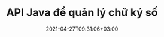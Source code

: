 ---
############################# Static ############################
layout: "product"
date: 2021-04-27T09:31:06+03:00
draft: false

product: "Signature"
product_tag: "signature"
platform: "Java"
platform_tag: "java"

############################# Head ############################
head_title: "API chữ ký số Java, thêm chữ ký điện tử vào PDF Word Excel Image"
head_description: "API chữ ký số Java. Thư viện chữ ký điện tử để ký điện tử PDF, Microsoft Word, bảng tính Excel, bản trình bày PowerPoint & định dạng tài liệu hình ảnh."

############################# Header ############################
title: "API Java để quản lý chữ ký số"
description: "Quản lý Chữ ký điện tử của Hình ảnh, Mã QR, Mã vạch, Siêu dữ liệu, Văn bản & Loại tem trong Ứng dụng Java để Ký Hình ảnh & Định dạng Tệp Tài liệu Kỹ thuật số."
button:
    enable: true

############################# SubMenu ############################
submenu:
    enable: true
    
    left:
        img_alt: "GroupDocs.Signature for Java"
        image: "https://www.groupdocs.cloud/templates/groupdocs/images/product-logos/groupdocs-signature-java.png"
        product: "GroupDocs.Signature"
        platform: "Java"

    middle:
        button:
            # button loop
            - link: "#overview"
              text: "Tổng quan"

            # button loop
            - link: "#features"
              text: "Đặc trưng"

            # button loop
            - link: "#support"
              text: "Ủng hộ"

            # button loop
            - link: "https://products.groupdocs.app/signature"
              text: "Bản thử trực tiếp"

            # button loop
            - link: "https://purchase.groupdocs.com/pricing/signature/java"
              text: "định giá"

    right:
        link_download: "https://downloads.groupdocs.com/signature"
        link_learn: "https://docs.groupdocs.com/signature/java/"
        link_buy: "https://purchase.groupdocs.com"

############################# Overview ############################
overview:
    enable: true
    content: |
      GroupDocs.Signature for Java API giúp bạn phát triển các ứng dụng Java có chức năng chữ ký điện tử để ký các tài liệu kỹ thuật số có định dạng được hỗ trợ mà không cần cài đặt bất kỳ phần mềm bên ngoài nào. Nó hỗ trợ thao tác và quản lý nhiều loại chữ ký điện tử khác nhau như Hình ảnh, Mã vạch, Mã QR, Tem, Văn bản, Quang học và Siêu dữ liệu. Tất cả các tài liệu kinh doanh điện tử của bạn như Microsoft Office Word, bản trình bày PowerPoint, bảng tính Excel, hình ảnh và tệp PDF đều có thể được ký điện tử bằng cách tùy chỉnh các thuộc tính chữ ký, ví dụ: bóng, kích thước, căn chỉnh và nhiều hơn nữa theo yêu cầu của bạn. Thư viện chữ ký số rất đơn giản và nhẹ, bao gồm một tệp DLL duy nhất có thể được tích hợp dễ dàng trong một ứng dụng Java mới hoặc hiện có.  

      Thông qua API GroupDocs.Signature cho Java, bạn có thể tải tất cả các chứng chỉ đã đăng ký từ hệ thống hoặc định vị các chữ ký hiện có bằng tìm kiếm nâng cao và đơn giản. Các tùy chọn để làm việc với các tài liệu được bảo vệ bằng mật khẩu, chỉ định các thuộc tính chữ ký phổ biến (kích thước văn bản, độ mờ, xoay, xác minh, thuộc tính phông chữ, tùy chọn màu, số trang, chiều rộng, trên cùng, bên trái, v.v.) và hỗ trợ triển khai các loại Chữ ký điện tử khác nhau làm cho nó trở nên đáng tin cậy Giải pháp quản lý chữ ký điện tử cho các tài liệu kỹ thuật số.  

      GroupDocs.Signature for Java tương thích với mọi phiên bản Java và hỗ trợ các hệ điều hành phổ biến (Windows, Linux, MacOS) có khả năng chạy Java runtime
    tabs:
      enable: true
      
      ## TAB ONE ##
      tab_one:
        description: |
          Đó là tổng quan về các tính năng của GroupDocs.Signature dành cho Java:
      
        right:
          enable: true
          icon: "fab fa-html5"
          title: "Các loại chữ ký"
          content: |
            * Chữ ký văn bản
            * Chữ ký hình ảnh
            * Chữ ký số
            * Chữ ký mã QR
            * Chữ ký mã vạch
            * Chữ ký đóng dấu
            * Chữ ký trường biểu mẫu
      
      ## TAB TWO ##
      tab_two:
        description: |
          API ký điện tử Java hỗ trợ các định dạng tệp tài liệu khác nhau như được liệt kê bên dưới. [Các định dạng tài liệu được hỗ trợ.](https://docs.groupdocs.com/signature/java/supported-document-formats/)

        left:
          enable: true
          table:
            # table loop
            - title: "Microsoft Office"
              content: |
                * **Word:** DOC, DOCX, DOCM, DOT, DOTX, DOTM, RTF, TXT
                * **Excel:** XLS, XLSX, XLSM, XLSB, XLTM, XLT, XLTM, XLTX, XLAM, SXC, SpreadsheetML
                * **PowerPoint:** PPT, PPTX, PPS, PPSX, PPSM, POT, POTM, POTX, PPTM

        right:
          enable: true
          table:
            # table loop
            - title: "Images & Other Formats"
              content: |
                * **Hình ảnh**: JPG, BMP, PNG, TIFF, GIF, DCM, WEBP
                * **OpenDocument**: ODT, OTT, OTS, ODS, ODP, OTP, ODG
                * **Jpeg2000**: JP2, JPF, JPX, J2K, J2C, JPM
                * **Siêu tệp**: EMF, WMF, CMX
                * **Cầm tay**: PDF
                * **Đồ họa Vector có thể mở rộng**: CDR, SVG
                * **Adobe Photoshop**: PSD
                * **Người khác**: DJVU

      ## TAB THREE ##
      tab_three:
        description: |
          GroupDocs.Signature cho Java hỗ trợ các Hệ điều hành, Khung & Trình quản lý gói sau:
        
        left:
          enable: true
          table:
            # table loop
            - icon: "fab fa-windows"
              title: "Các hệ điều hành"
              content: |
                * Microsoft Windows Desktop
                * Microsoft Windows Server
                * Linux
                * MacOS

            # table loop
            - icon: "fas fa-code"
              title: "Khung được hỗ trợ"
              content: |
                * Java 7 (1.7) and above

        right:
          enable: true
          table:
            # table loop
            - icon: "fas fa-cogs"
              title: "Môi trường phát triển"
              content: |
                * NetBeans
                * IntelliJ IDEA
                * Eclipse
            # table loop
            - icon: "fas fa-tools"
              title: "Xây dựng công cụ tự động hóa"
              content: |
                * Maven

############################# Features ############################
features:
    enable: true
    title: "Tính năng GroupDocs.Signature cho Java"

    feature:
      # feature loop
      - icon: "fas fa-copy"
        content: "Tạo, đọc, sửa đổi, ẩn và xóa chữ ký điện tử khỏi các định dạng tài liệu được hỗ trợ"

      # feature loop
      - icon: "fas fa-eye"
        content: "Truy cập tài liệu được ký từ luồng, đường dẫn tương đối hoặc đường dẫn tuyệt đối"

      # feature loop
      - icon: "fas fa-bolt"
        content: "Áp dụng chữ ký văn bản cho tài liệu, bảng tính, bản trình bày, hình ảnh và tệp PDF"
      
      # feature loop
      - icon: "fas fa-file-powerpoint"
        content: "Thêm Chữ ký văn bản dưới dạng Chú thích, Hình dán, Hình ảnh vào Tệp PDF cũng Định cấu hình Kiểu & Màu"

      # feature loop
      - icon: "fas fa-code"
        content: "Ký tài liệu PDF, tệp hình ảnh và nhận đầu ra ở định dạng tệp khác nhau"

      # feature loop
      - icon: "fas fa-cloud"
        content: "Ký điện tử hình ảnh với chữ ký văn bản dưới dạng hình mờ & thêm độ trong suốt, xoay vòng chữ ký điện tử"

      # feature loop
      - icon: "fas fa-remove-format"
        content: "Tìm kiếm Chứng chỉ & Ký Tài liệu Microsoft Word, Excel và PDF bằng Chứng chỉ Kỹ thuật số"

      # feature loop
      - icon: "fas fa-comment-slash"
        content: "Ký định dạng tài liệu xử lý văn bản với hình mờ văn bản gốc"

      # feature loop
      - icon: "fas fa-location-arrow"
        content: "Sử dụng Mã QR, Mã vạch để ký các tệp Word, Slide, Cell, PDF & Image"

      # feature loop
      - icon: "fas fa-border-all"
        content: "Định cấu hình và áp dụng chữ ký đóng dấu cho các định dạng tệp được hỗ trợ an toàn"

      # feature loop
      - icon: "fas fa-wrench"
        content: "Thiết lập và gán chữ ký hình ảnh cho tài liệu, bảng tính, bản trình bày, hình ảnh và tệp PDF"

      # feature loop
      - icon: "fas fa-columns"
        content: "Định cấu hình Thuộc tính chữ ký, ví dụ: Giao diện, Lề, Căn chỉnh, v.v."

      # feature loop
      - icon: "fas fa-file-word"
        content: "Áp dụng chữ ký số cho tài liệu được bảo vệ bằng mật khẩu"

      # feature loop
      - icon: "fas fa-envelope"
        content: "Thực hiện Xác minh Văn bản của Tài liệu PDF bằng Trình xử lý Chữ ký"

      # feature loop
      - icon: "fas fa-print"
        content: "Xác minh kỹ thuật số các tài liệu Word, Cell, PDF với các bộ chứa chứng chỉ .CER và .PFX"

      # feature loop
      - icon: "fas fa-file-archive"
        content: "Chỉ định các loại đơn vị đo lường khác nhau (ví dụ: Mi-li-mét, Pixel, v.v.) cho chữ ký văn bản PDF"

      # feature loop
      - icon: "fas fa-lock"
        content: "Lấy thông tin tài liệu qua tệp hoặc URL - Thêm chữ ký trường biểu mẫu vào tài liệu PDF"

      # feature loop
      - icon: "fas fa-file-code"
        content: "Thêm Đối tượng Dữ liệu Tùy chỉnh, VCard Nhúng, Email, EPC, MeCard hoặc Đối tượng Sự kiện vào Mã QR"
      
      # feature loop
      - icon: "fas fa-fill-drip"
        content: "Áp dụng các kiểu cọ khác nhau cho chữ ký, ví dụ: Gradient, Radial, Solid và Texture Brush"

      # feature loop
      - icon: "fas fa-file-excel"
        content: "Ký tên vào tài liệu Nằm ở FTP hoặc Azure Cloud Storage"

      # feature loop
      - icon: "fas fa-heading"
        content: "Đặt Căn chỉnh Văn bản bên trong Hình dạng cho Tài liệu, Trang trình bày, Hình ảnh & Tệp PDF"

      # feature loop
      - icon: "fas fa-project-diagram"
        content: "Tìm kiếm, Xác minh và Ký điện tử Tài liệu Bản trình bày PowerPoint"

      # feature loop
      - icon: "fas fa-cube"
        content: "Đặt chữ ký bằng pixel trong tài liệu di động & định vị văn bản cho chữ ký đóng dấu"

      # feature loop
      - icon: "fab fa-uncharted"
        content: "Thực hiện chữ ký tem hình chữ nhật với các góc tròn"

       # feature loop
      - icon: "fab fa-uncharted"
        content: "Mở rộng chữ ký mã vạch & mã QR với nội dung dữ liệu hình ảnh"

       # feature loop
      - icon: "fab fa-uncharted"
        content: "Thêm chữ ký siêu dữ liệu được mã hóa trong khi làm việc với các tùy chọn ký và tìm kiếm"

       # feature loop
      - icon: "fab fa-uncharted"
        content: "Nhúng Đối tượng Tùy chỉnh vào Chữ ký Siêu dữ liệu trong Word, Excel và Bản trình bày"

    more_feature:
      # more_feature_loop
      - title: "Dễ dàng Định cấu hình & Áp dụng Chữ ký điện tử"
        content: |
          API GroupDocs.Signature cho Java cho phép định cấu hình và thêm chữ ký điện tử vào các định dạng tài liệu được hỗ trợ. Sau đây là một ví dụ mã cho thấy việc áp dụng chữ ký văn bản cho tệp PDF đơn giản như thế nào:

          ```java
          Signature signature = new Signature("sample.pdf");

          TextSignOptions options = new TextSignOptions("John Smith");
          // đặt vị trí chữ ký
          options.setLeft(100);
          options.setTop(100);
          
          // đặt chữ ký hình chữ nhật
          options.setWidth(100);
          options.setHeight(30);

          // đặt màu văn bản và phông chữ
          options.setForeColor(Color.RED);
          SignatureFont signatureFont = new SignatureFont();
          signatureFont.setSize(12);
          signatureFont.setFamilyName("Comic Sans MS");
          options.setFont(signatureFont);
          options.setSignatureImplementation(TextSignatureImplementation.Sticker)

          // ký tài liệu vào hồ sơ
          signature.sign("sample_signed.pdf", options);
          ```

      # more_feature_loop
      - title: "Các loại mã hóa mã vạch được hỗ trợ cho eSignature"
        content: |
          Sử dụng API GroupDocs.Signature cho Java, bạn có thể áp dụng Chữ ký mã vạch và mã QR cho các định dạng tệp được hỗ trợ. GroupDocs.Signature cho Java hỗ trợ rất nhiều loại mã hóa mã vạch để đáp ứng hầu hết các yêu cầu. Các loại mã hóa mã vạch được hỗ trợ bao gồm, Mã 11, Mã 128, Mã 16K/32, Mã Databar, GS1 Codeblock, ISBN, ISMN, ISSN, ITF16, Pdf147, EAN8, EAN13, EAN14, UPCA, UPCE, ITF14, Code39 Standard và Mã39 mở rộng.

          Tương tự, API GroupDocs.Signature cho Java cho phép bạn sử dụng các loại mã QR, chẳng hạn như QR, Aztec và Ma trận dữ liệu. Các loại mã hóa QR-Code được hỗ trợ bao gồm Aztec, DataMatrix, GS1 DataMatrix và GS1 QR.

      # more_feature_loop
      - title: "Tìm kiếm chữ ký & chứng chỉ"
        content: |
          Thông qua API GroupDocs.Signature cho Java, bạn có thể tìm kiếm chữ ký Mã QR và Mã vạch trong mọi tài liệu, bản trình bày, bảng tính, hình ảnh cũng như tệp PDF và tìm nạp kết quả tìm kiếm. Bạn cũng có thể tìm kiếm đối tượng dữ liệu tùy chỉnh từ các tài liệu được ký bằng Chữ ký Mã QR cũng như Tìm kiếm Đối tượng Email và VCard Chuẩn từ các Tài liệu được ký bằng Mã QR. Xác minh văn bản được mã hóa của chữ ký QR-Code cũng như tìm kiếm chữ ký siêu dữ liệu trong tài liệu PDF cũng được hỗ trợ. Áp dụng các tiêu chí tìm kiếm bổ sung cho chữ ký số của Words & Cells Documents.  

          Tùy chọn tìm kiếm cũng khả dụng cho chữ ký siêu dữ liệu đối với tài liệu từ, trang trình bày và bảng tính, trong khi tìm kiếm trường biểu mẫu khả dụng đối với tài liệu PDF.

      # more_feature_loop
      - title: "Định cấu hình Thuộc tính chữ ký điện tử"
        content: |
          Để nâng cao UX của người dùng cuối API GroupDocs.Signature cho Java cung cấp rất nhiều thuộc tính có thể được cấu hình khá dễ dàng. Bạn có thể đặt các tùy chọn phông chữ và màu sắc (Màu nền, Màu nền trước, Đậm, Nghiêng, Gạch chân, Họ phông chữ, Cỡ chữ, v.v.), Tùy chọn nền và viền (Màu nền, Độ trong suốt của nền, Màu viền, Kiểu gạch ngang viền, Độ đậm của viền, Độ trong suốt của đường viền, v.v.), Lề chữ ký (Trái, Trên, Chiều rộng, Chiều cao, Khoảng đệm, v.v.) và Thiết lập Vùng chữ ký hình ảnh & Căn chỉnh chữ ký (Căn chỉnh ngang, Căn chỉnh dọc, v.v.).

############################# Support ############################
support:
    enable: true

############################# Solutions ############################
solutions:
    enable: true
    title: "GroupDocs.Signature cung cấp API ký tài liệu cho các môi trường phát triển phổ biến khác"

    solution:
        # solution loop
        - img_alt: "GroupDocs.Signature for .NET"
          image: "https://www.groupdocs.cloud/templates/groupdocs/images/product-logos/groupdocs-signature-net.png"
          product: "GroupDocs.Signature"
          platform: ".NET"
          link: "/signature/net/"

############################# Back to top ###############################
back_to_top:
  enable: true
---